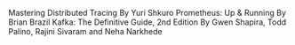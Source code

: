 Mastering Distributed Tracing By Yuri Shkuro
Prometheus: Up & Running By Brian Brazil
Kafka: The Definitive Guide, 2nd Edition By Gwen Shapira, Todd Palino, Rajini Sivaram and Neha Narkhede